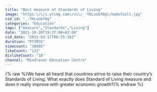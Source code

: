 ```yaml
---
title: "Best measure of Standards of Living"
image: "https:\/\/i.ytimg.com\/vi\/_-TKLsobf0g\/hqdefault.jpg"
vid_id: "_-TKLsobf0g"
categories: "Education"
tags: ["measure","Standards","Living"]
date: "2021-10-20T19:37:08+03:00"
vid_date: "2015-03-17T06:55:36Z"
duration: "PT3M3S"
viewcount: "38805"
likeCount: "131"
dislikeCount: "18"
channel: "Mindlever Education Centre"
---
```

{% raw %}We have all heard that countries strive to raise their country’s Standards of Living. What exactly does Standard of Living measure and does it really improve with greater economic growth?{% endraw %}
